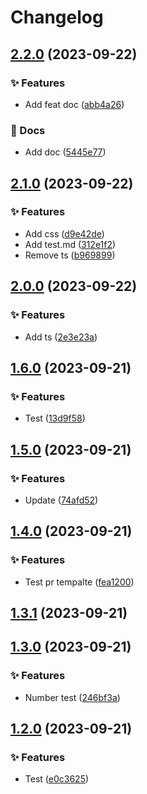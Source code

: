 # Changelog

## [2.2.0](https://github.com/AndreyZlobin/semantic/compare/v2.1.0...v2.2.0) (2023-09-22)


### ✨ Features

* Add feat doc ([abb4a26](https://github.com/AndreyZlobin/semantic/commit/abb4a26681885a18842ea1bc675bd0ec38f330e6))


### 📄 Docs

* Add doc ([5445e77](https://github.com/AndreyZlobin/semantic/commit/5445e7787386be82f31dff1798a243330f3b1a62))

## [2.1.0](https://github.com/AndreyZlobin/semantic/compare/v2.0.0...v2.1.0) (2023-09-22)


### ✨ Features

* Add css ([d9e42de](https://github.com/AndreyZlobin/semantic/commit/d9e42deaae995316706ee8033bc76f1177113308))
* Add test.md ([312e1f2](https://github.com/AndreyZlobin/semantic/commit/312e1f2dbbf15ba7038f68d23d890d4b63894f27))
* Remove ts ([b969899](https://github.com/AndreyZlobin/semantic/commit/b969899a73d757a95b482284334f266495a39dd7))

## [2.0.0](https://github.com/AndreyZlobin/semantic/compare/v1.6.0...v2.0.0) (2023-09-22)


### ✨ Features

* Add ts ([2e3e23a](https://github.com/AndreyZlobin/semantic/commit/2e3e23a9abac4fa0cfef8d68c1f1794ee3645252))

## [1.6.0](https://github.com/AndreyZlobin/semantic/compare/v1.5.0...v1.6.0) (2023-09-21)


### ✨ Features

* Test ([13d9f58](https://github.com/AndreyZlobin/semantic/commit/13d9f58de13b63565a35ca376665b122ccc98587))

## [1.5.0](https://github.com/AndreyZlobin/semantic/compare/v1.4.0...v1.5.0) (2023-09-21)


### ✨ Features

* Update ([74afd52](https://github.com/AndreyZlobin/semantic/commit/74afd5249ecfe32196444fbe292e219c8f98d65b))

## [1.4.0](https://github.com/AndreyZlobin/semantic/compare/v1.3.1...v1.4.0) (2023-09-21)


### ✨ Features

* Test pr tempalte ([fea1200](https://github.com/AndreyZlobin/semantic/commit/fea1200a2ba2acdaf645da34c131b55db8a8ed56))

## [1.3.1](https://github.com/AndreyZlobin/semantic/compare/v1.3.0...v1.3.1) (2023-09-21)

## [1.3.0](https://github.com/AndreyZlobin/semantic/compare/v1.2.0...v1.3.0) (2023-09-21)


### ✨ Features

* Number test ([246bf3a](https://github.com/AndreyZlobin/semantic/commit/246bf3a99278860c57369a8175473feda05452f6))

## [1.2.0](https://github.com/AndreyZlobin/semantic/compare/v1.1.1...v1.2.0) (2023-09-21)


### ✨ Features

* Test ([e0c3625](https://github.com/AndreyZlobin/semantic/commit/e0c36257f5ce85d00d99340a68240cf0ea2b19c7))
